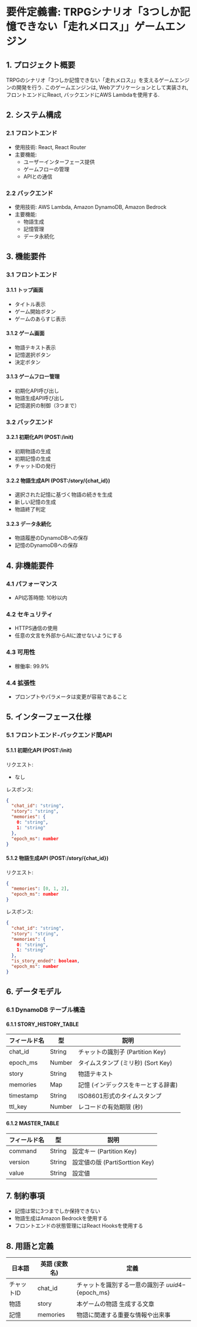 # 要件定義書: TRPGシナリオ「3つしか記憶できない「走れメロス」」ゲームエンジン

## 1. プロジェクト概要

TRPGのシナリオ「3つしか記憶できない「走れメロス」」を支えるゲームエンジンの開発を行う.
このゲームエンジンは, Webアプリケーションとして実装され, フロントエンドにReact, バックエンドにAWS Lambdaを使用する.

## 2. システム構成

### 2.1 フロントエンド
- 使用技術: React, React Router
- 主要機能:
  - ユーザーインターフェース提供
  - ゲームフローの管理
  - APIとの通信

### 2.2 バックエンド
- 使用技術: AWS Lambda, Amazon DynamoDB, Amazon Bedrock
- 主要機能:
  - 物語生成
  - 記憶管理
  - データ永続化

## 3. 機能要件

### 3.1 フロントエンド

#### 3.1.1 トップ画面
- タイトル表示
- ゲーム開始ボタン
- ゲームのあらすじ表示

#### 3.1.2 ゲーム画面
- 物語テキスト表示
- 記憶選択ボタン
- 決定ボタン

#### 3.1.3 ゲームフロー管理
- 初期化API呼び出し
- 物語生成API呼び出し
- 記憶選択の制御（3つまで）

### 3.2 バックエンド

#### 3.2.1 初期化API (POST:/init)
- 初期物語の生成
- 初期記憶の生成
- チャットIDの発行

#### 3.2.2 物語生成API (POST:/story/{chat_id})
- 選択された記憶に基づく物語の続きを生成
- 新しい記憶の生成
- 物語終了判定

#### 3.2.3 データ永続化
- 物語履歴のDynamoDBへの保存
- 記憶のDynamoDBへの保存

## 4. 非機能要件

### 4.1 パフォーマンス
- API応答時間: 10秒以内

### 4.2 セキュリティ
- HTTPS通信の使用
- 任意の文言を外部からAIに渡せないようにする


### 4.3 可用性
- 稼働率: 99.9%

### 4.4 拡張性
- プロンプトやパラメータは変更が容易であること

## 5. インターフェース仕様

### 5.1 フロントエンド-バックエンド間API

#### 5.1.1 初期化API (POST:/init)
リクエスト:
- なし

レスポンス:
```json
{
  "chat_id": "string",
  "story": "string",
  "memories": {
    0: "string",
    1: "string"
  },
  "epoch_ms": number
}
```

#### 5.1.2 物語生成API (POST:/story/{chat_id})
リクエスト:
```json
{
  "memories": [0, 1, 2],
  "epoch_ms": number
}
```

レスポンス:
```json
{
  "chat_id": "string",
  "story": "string",
  "memories": {
    0: "string",
    1: "string"
  },
  "is_story_ended": boolean,
  "epoch_ms": number
}
```

## 6. データモデル

### 6.1 DynamoDB テーブル構造

#### 6.1.1 STORY_HISTORY_TABLE

| フィールド名 | 型 | 説明 |
|--------------|----|----|
| chat_id | String | チャットの識別子 (Partition Key) |
| epoch_ms | Number | タイムスタンプ (ミリ秒) (Sort Key) |
| story | String | 物語テキスト |
| memories | Map | 記憶 (インデックスをキーとする辞書) |
| timestamp | String | ISO8601形式のタイムスタンプ |
| ttl_key | Number | レコードの有効期限 (秒) |

#### 6.1.2 MASTER_TABLE

| フィールド名 | 型 | 説明 |
|--------------|----|----|
| command | String | 設定キー (Partition Key) |
| version | String | 設定値の版 (PartiSorttion Key) |
| value | String | 設定値 |

## 7. 制約事項

- 記憶は常に3つまでしか保持できない
- 物語生成はAmazon Bedrockを使用する
- フロントエンドの状態管理にはReact Hooksを使用する

## 8. 用語と定義

| 日本語 | 英語 (変数名) | 定義 |
|--------|----------------|------|
| チャットID | chat_id | チャットを識別する一意の識別子 ${uuid4}-${epoch_ms} |
| 物語 | story | 本ゲームの物語 生成する文章 |
| 記憶 | memories | 物語に関連する重要な情報や出来事 |